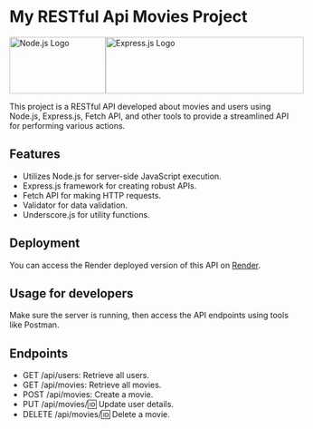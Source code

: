 # My RESTful Api Movies Project

<div style="display: flex; justify-content: space-between;">
  <a href="https://nodejs.org/">
    <img src="https://upload.wikimedia.org/wikipedia/commons/thumb/d/d9/Node.js_logo.svg/128px-Node.js_logo.svg.png" alt="Node.js Logo" width="170" height="100" >
  </a>

  <a href="https://expressjs.com/" >
    <img src="https://miro.medium.com/v2/resize:fit:750/format:webp/1*7G9vb_q5MA8_C_8HtwMfqw.png" alt="Express.js Logo" width="350" height="100">
  </a>
</div>




This project is a RESTful API developed about movies and users using Node.js, Express.js, Fetch API, and other tools to provide a streamlined API for performing various actions.

## Features

- Utilizes Node.js for server-side JavaScript execution.
- Express.js framework for creating robust APIs.
- Fetch API for making HTTP requests.
- Validator for data validation.
- Underscore.js for utility functions.

## Deployment

You can access the Render deployed version of this API on [Render](https://restful-api-movies-6.onrender.com).

## Usage for developers
Make sure the server is running, then access the API endpoints using tools like Postman.

## Endpoints

- GET /api/users: Retrieve all users.
- GET /api/movies: Retrieve all movies.
- POST /api/movies: Create a movie.
- PUT /api/movies/:id: Update user details.
- DELETE /api/movies/:id: Delete a movie.
